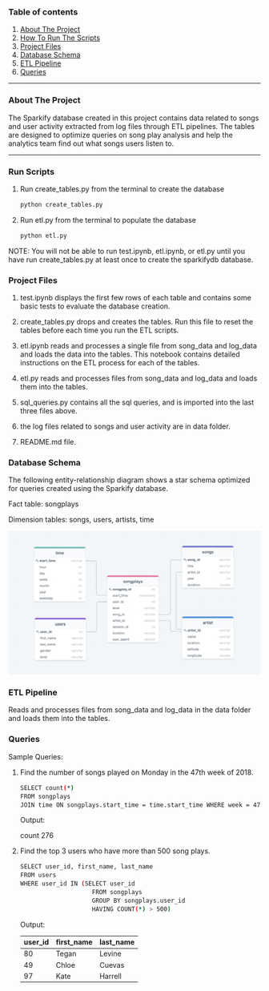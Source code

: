 ### Table of contents
1. [About The Project](#About_The_Project)
2. [How To Run The Scripts](#Run_Scripts)
3. [Project Files](#Project_Files)
4. [Database Schema](#Database_Schema)
5. [ETL Pipeline](#ETL_Pipeline)
6. [Queries](#Queries)
------






### About The Project <a name="About_The_Project"></a>

The Sparkify database created in this project contains data related to songs and user activity extracted from log files through ETL pipelines. The tables are designed to optimize queries on song play analysis and help the analytics team find out what songs users listen to.

------

### Run Scripts <a name="Run_Scripts"></a>

1. Run create_tables.py from the terminal to create the database
   ```sh
   python create_tables.py
   ```
  
2. Run etl.py from the terminal to populate the database
   ```sh
   python etl.py
   ```
   
NOTE: You will not be able to run test.ipynb, etl.ipynb, or etl.py until you have run create_tables.py at least once to create the sparkifydb database.


### Project Files <a name="Project_Files"></a>

1. test.ipynb displays the first few rows of each table and contains some basic tests to evaluate the database creation.

2. create_tables.py drops and creates the tables. Run this file to reset the tables before each time you run the ETL scripts.

3. etl.ipynb reads and processes a single file from song_data and log_data and loads the data into the tables. This notebook contains detailed instructions on the ETL process for each of the tables.

4. etl.py reads and processes files from song_data and log_data and loads them into the tables.

5. sql_queries.py contains all the sql queries, and is imported into the last three files above.

6. the log files related to songs and user activity are in data folder.

7. README.md file.


### Database Schema <a name="Database_Schema"></a>

The following entity-relationship diagram shows a star schema optimized for queries created using the Sparkify database. 

Fact table: songplays

Dimension tables: songs, users, artists, time

![](images/star-schema.png)


### ETL Pipeline <a name="ETL_Pipeline"></a>

Reads and processes files from song_data and log_data in the data folder and loads them into the tables.


### Queries <a name="Queries"></a>

Sample Queries:

1. Find the number of songs played on Monday in the 47th week of 2018.

   ```sh
   SELECT count(*) 
   FROM songplays 
   JOIN time ON songplays.start_time = time.start_time WHERE week = 47 AND weekday = 0 AND year = 2018
   ```
   
   Output:
   
   count
   276

2. Find the top 3 users who have more than 500 song plays.

   ```sh
   SELECT user_id, first_name, last_name 
   FROM users 
   WHERE user_id IN (SELECT user_id 
                       FROM songplays 
                       GROUP BY songplays.user_id 
                       HAVING COUNT(*) > 500)
   ```
   
   Output:
   
   |    user_id       |     first_name      | last_name    |
   |------------------|---------------------|--------------|
   | 80               | Tegan               | Levine       | 
   | 49               | Chloe               | Cuevas       | 
   | 97               | Kate                | Harrell      | 
   
